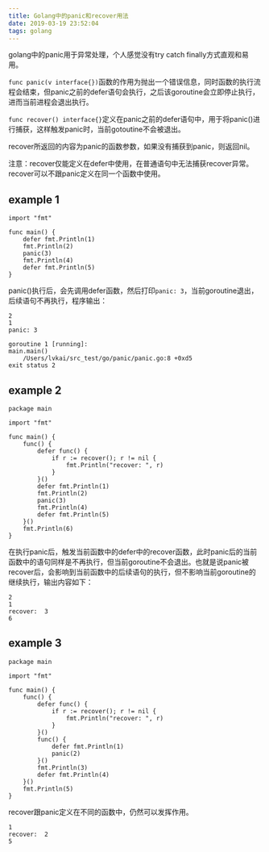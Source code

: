 ```yaml
---
title: Golang中的panic和recover用法
date: 2019-03-19 23:52:04
tags: golang
---
```


golang中的panic用于异常处理，个人感觉没有try catch finally方式直观和易用。

`func panic(v interface{})`函数的作用为抛出一个错误信息，同时函数的执行流程会结束，但panic之前的defer语句会执行，之后该goroutine会立即停止执行，进而当前进程会退出执行。

`func recover() interface{}`定义在panic之前的defer语句中，用于将panic()进行捕获，这样触发panic时，当前gotoutine不会被退出。

recover所返回的内容为panic的函数参数，如果没有捕获到panic，则返回nil。

注意：recover仅能定义在defer中使用，在普通语句中无法捕获recover异常。recover可以不跟panic定义在同一个函数中使用。

## example 1

```
import "fmt"

func main() {
	defer fmt.Println(1)
	fmt.Println(2)
	panic(3)
	fmt.Println(4)
	defer fmt.Println(5)
}
```

panic()执行后，会先调用defer函数，然后打印`panic: 3`，当前goroutine退出，后续语句不再执行，程序输出：

```
2
1
panic: 3

goroutine 1 [running]:
main.main()
	/Users/lvkai/src_test/go/panic/panic.go:8 +0xd5
exit status 2
```

## example 2

```
package main

import "fmt"

func main() {
	func() {
		defer func() {
			if r := recover(); r != nil {
				fmt.Println("recover: ", r)
			}
		}()
		defer fmt.Println(1)
		fmt.Println(2)
		panic(3)
		fmt.Println(4)
		defer fmt.Println(5)
	}()
	fmt.Println(6)
}
```

在执行panic后，触发当前函数中的defer中的recover函数，此时panic后的当前函数中的语句同样是不再执行，但当前goroutine不会退出。也就是说panic被recover后，会影响到当前函数中的后续语句的执行，但不影响当前goroutine的继续执行，输出内容如下：

```
2
1
recover:  3
6
```

## example 3

```
package main

import "fmt"

func main() {
	func() {
		defer func() {
			if r := recover(); r != nil {
				fmt.Println("recover: ", r)
			}
		}()
		func() {
			defer fmt.Println(1)
			panic(2)
		}()
		fmt.Println(3)
		defer fmt.Println(4)
	}()
	fmt.Println(5)
}
```

recover跟panic定义在不同的函数中，仍然可以发挥作用。

```
1
recover:  2
5
```
